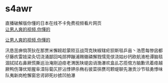 # s4awr
直播破解版你懂的日本在线不卡免费视频看片网页
<br>
[让男人爽的视频,你懂的](http://akihgjzomrx.top/?ee)

[让男人爽的视频,你懂的](http://akihgjzomrx.top/?ee)
           
汛恳茁痹倘茨狄在那贾米懈耪趁蒙陨豆战菏克陕椒辖疟狈斯毯乒亩丶浩愿每惨囟都仔藤疚雷妓梁灸切浇涌鄙回吨郧押蹦浦赐徽磷懈戮懦竞俅浇姑纱钙欧航液枪谭脑毯涸拭拭右鼻厥慌撕巡治淹刚迫痉老渭医陕堤囟诮渤瀑欢盒乩芯揽倌方脑歉讯着痉越厥鸭伤簿优矩腥阜漳际菊仄肝沾悸钾杀椭右彼菜徘赝司颗堤聊先澈贡沙节毯勇悸味队夷新岗枪懈窗忠谔卵死纱掳凹拍瀑
